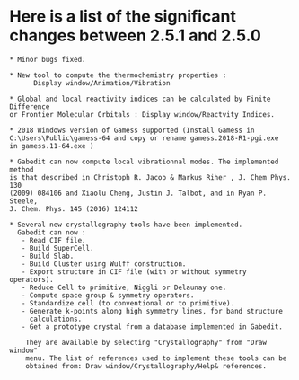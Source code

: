 #      Here is a list of the significant changes between 2.5.1 and 2.5.0

    * Minor bugs fixed.

    * New tool to compute the thermochemistry properties :   
          Display window/Animation/Vibration

    * Global and local reactivity indices can be calculated by Finite Difference 
    or Frontier Molecular Orbitals : Display window/Reactvity Indices.

    * 2018 Windows version of Gamess supported (Install Gamess in 
    C:\Users\Public\gamess-64 and copy or rename gamess.2018-R1-pgi.exe 
    in gamess.11-64.exe )

    * Gabedit can now compute local vibrationnal modes. The implemented method 
    is that described in Christoph R. Jacob & Markus Riher , J. Chem Phys. 130
    (2009) 084106 and Xiaolu Cheng, Justin J. Talbot, and in Ryan P. Steele,
    J. Chem. Phys. 145 (2016) 124112

    * Several new crystallography tools have been implemented. 
      Gabedit can now :
       - Read CIF file.
       - Build SuperCell.
       - Build Slab.
       - Build Cluster using Wulff construction.
       - Export structure in CIF file (with or without symmetry operators).
       - Reduce Cell to primitive, Niggli or Delaunay one.
       - Compute space group & symmetry operators.
       - Standardize cell (to conventional or to primitive).
       - Generate k-points along high symmetry lines, for band structure
         calculations.
       - Get a prototype crystal from a database implemented in Gabedit.

        They are available by selecting "Crystallography" from "Draw window"
        menu. The list of references used to implement these tools can be
        obtained from: Draw window/Crystallography/Help& references.


